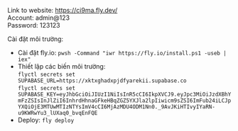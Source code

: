 Link to website: https://ci9ma.fly.dev/  
Account: admin@123  
Password: 123123

Cài đặt môi trường:  
- Cài đặt fly.io: `pwsh -Command "iwr https://fly.io/install.ps1 -useb | iex"`  
- Thiết lập các biến môi trường:  
    `flyctl secrets set SUPABASE_URL=https://xktxghadxpjdfyarekii.supabase.co`    
    `flyctl secrets set SUPABASE_KEY=eyJhbGciOiJIUzI1NiIsInR5cCI6IkpXVCJ9.eyJpc3MiOiJzdXBhYmFzZSIsInJlZiI6InhrdHhnaGFkeHBqZGZ5YXJla2lpIiwicm9sZSI6ImFub24iLCJpYXQiOjE3MTUwMTIzNTYsImV4cCI6MjAzMDU4ODM1Nn0._9AvJKiHTIvyIYaRN-u9KWRwYu3_lUXaq0_bvqEnFQE`  
-  Deploy: `fly deploy`
